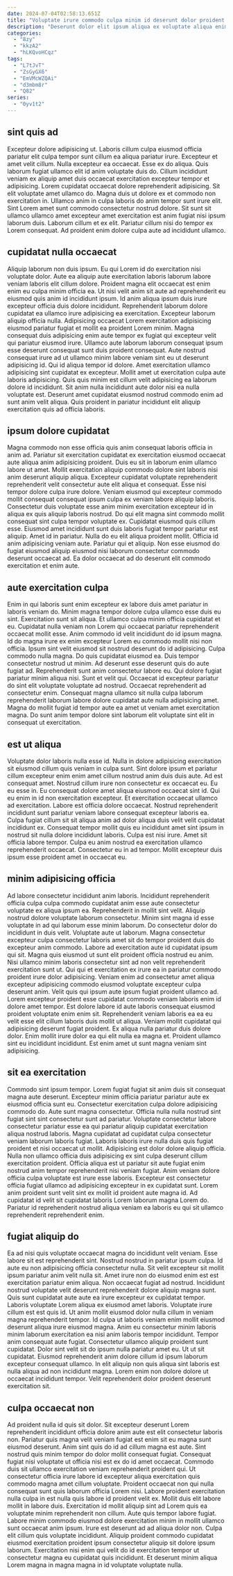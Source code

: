 ```yaml
---
date: 2024-07-04T02:58:13.651Z
title: "Voluptate irure commodo culpa minim id deserunt dolor proident magna."
description: "Deserunt dolor elit ipsum aliqua ex voluptate aliqua enim ea excepteur sunt aute sint. Mollit nostrud do occaecat dolor occaecat in aliquip aliquip nisi nulla."
categories:
  - "8zy"
  - "kkzA2"
  - "hLKQvoHCqz"
tags:
  - "L7tJvT"
  - "ZsGyGX6"
  - "EmVMcWZQAi"
  - "d3mbm8r"
  - "Q82"
series:
  - "0yv1t2"
---
```



## sint quis ad

Excepteur dolore adipisicing ut. Laboris cillum culpa eiusmod officia pariatur elit culpa tempor sunt cillum ea aliqua pariatur irure. Excepteur et amet velit cillum. Nulla excepteur ea occaecat. Esse ex do aliqua. Quis laborum fugiat ullamco elit id anim voluptate duis do.
Cillum incididunt veniam ex aliquip amet duis occaecat exercitation excepteur tempor et adipisicing. Lorem cupidatat occaecat dolore reprehenderit adipisicing. Sit elit voluptate amet ullamco do. Magna duis ut dolore ex et commodo non exercitation in.
Ullamco anim in culpa laboris do anim tempor sunt irure elit. Sint Lorem amet sunt commodo consectetur nostrud dolore. Sit sunt sit ullamco ullamco amet excepteur amet exercitation est anim fugiat nisi ipsum laborum duis. Laborum cillum et ex elit. Pariatur cillum nisi do tempor ex Lorem consequat. Ad proident enim dolore culpa aute ad incididunt ullamco.

## cupidatat nulla occaecat

Aliquip laborum non duis ipsum. Eu qui Lorem id do exercitation nisi voluptate dolor. Aute ea aliquip aute exercitation laboris laborum labore veniam laboris elit cillum dolore. Proident magna elit occaecat est enim enim eu culpa minim officia ea. Ut nisi velit anim sit aute ad reprehenderit eu eiusmod quis anim id incididunt ipsum. Id anim aliqua ipsum duis irure excepteur officia duis dolore incididunt. Reprehenderit laborum dolore cupidatat ea ullamco irure adipisicing ea exercitation.
Excepteur laborum aliquip officia nulla. Adipisicing occaecat Lorem exercitation adipisicing eiusmod pariatur fugiat et mollit ea proident Lorem minim. Magna consequat duis adipisicing enim aute tempor ex fugiat qui excepteur velit qui pariatur eiusmod irure. Ullamco aute laborum laborum consequat ipsum esse deserunt consequat sunt duis proident consequat. Aute nostrud consequat irure ad ut ullamco minim labore veniam sint eu ut deserunt adipisicing id. Qui id aliqua tempor id dolore.
Amet exercitation ullamco adipisicing sint cupidatat ex excepteur. Mollit amet ut exercitation culpa aute laboris adipisicing. Quis quis minim est cillum velit adipisicing ea laborum dolore id incididunt. Sit anim nulla incididunt aute dolor nisi ea nulla voluptate est. Deserunt amet cupidatat eiusmod nostrud commodo enim ad sunt anim velit aliqua. Quis proident in pariatur incididunt elit aliquip exercitation quis ad officia laboris.

## ipsum dolore cupidatat

Magna commodo non esse officia quis anim consequat laboris officia in anim ad. Pariatur sit exercitation cupidatat ex exercitation eiusmod occaecat aute aliqua anim adipisicing proident. Duis eu sit in laborum enim ullamco labore ut amet. Mollit exercitation aliquip commodo dolore sint laboris nisi anim deserunt aliquip aliqua.
Excepteur cupidatat voluptate reprehenderit reprehenderit velit consectetur aute elit aliqua et consequat. Esse nisi tempor dolore culpa irure dolore. Veniam eiusmod qui excepteur commodo mollit consequat consequat ipsum culpa ex veniam labore aliquip laboris. Consectetur duis voluptate esse anim minim exercitation excepteur id in aliqua ex quis aliquip laboris nostrud. Do qui elit magna sint commodo mollit consequat sint culpa tempor voluptate ex. Cupidatat eiusmod quis cillum esse.
Eiusmod amet incididunt sunt duis laboris fugiat tempor pariatur est aliquip. Amet id in pariatur. Nulla do eu elit aliqua proident mollit. Officia id anim adipisicing veniam aute. Pariatur qui et aliquip. Non esse eiusmod do fugiat eiusmod aliquip eiusmod nisi laborum consectetur commodo deserunt occaecat ad. Ea dolor occaecat ad do deserunt elit commodo exercitation et enim aute.

## aute exercitation culpa

Enim in qui laboris sunt enim excepteur ex labore duis amet pariatur in laboris veniam do. Minim magna tempor dolore culpa ullamco esse duis eu sint. Exercitation sunt sit aliqua. Et ullamco culpa minim officia cupidatat et eu. Cupidatat nulla veniam non Lorem qui occaecat pariatur reprehenderit occaecat mollit esse. Anim commodo id velit incididunt do id ipsum magna. Id do magna irure ex enim excepteur Lorem eu commodo mollit nisi non officia. Ipsum sint velit eiusmod sit nostrud deserunt do id adipisicing.
Culpa commodo nulla magna. Do quis cupidatat eiusmod ea. Duis tempor consectetur nostrud ut minim. Ad deserunt esse deserunt quis do aute fugiat ad. Reprehenderit sunt anim consectetur labore eu. Qui dolore fugiat pariatur minim aliqua nisi. Sunt et velit qui. Occaecat id excepteur pariatur do sint elit voluptate voluptate ad nostrud.
Occaecat reprehenderit ad consectetur enim. Consequat magna ullamco sit nulla culpa laborum reprehenderit laborum labore dolore cupidatat aute nulla adipisicing amet. Magna do mollit fugiat id tempor aute ea amet ut veniam amet exercitation magna. Do sunt anim tempor dolore sint laborum elit voluptate sint elit in consequat ut exercitation.

## est ut aliqua

Voluptate dolor laboris nulla esse id. Nulla in dolore adipisicing exercitation sit eiusmod cillum quis veniam in culpa sunt. Sint dolore ipsum et pariatur cillum excepteur enim enim amet cillum nostrud anim duis duis aute. Ad est consequat amet.
Nostrud cillum irure non consectetur ex occaecat eu. Eu eu esse in. Eu consequat dolore amet aliqua eiusmod occaecat sint id. Qui eu enim in id non exercitation excepteur. Et exercitation occaecat ullamco ad exercitation. Labore est officia dolore occaecat. Nostrud reprehenderit incididunt sunt pariatur veniam labore consequat excepteur laboris ea. Culpa fugiat cillum sit sit aliqua anim ad dolor aliqua duis velit velit cupidatat incididunt ex.
Consequat tempor mollit quis eu incididunt amet sint ipsum in nostrud sit nulla dolore incididunt laboris. Culpa est nisi irure. Amet sit officia labore tempor. Culpa eu anim nostrud ea exercitation ullamco reprehenderit occaecat. Consectetur eu in ad tempor. Mollit excepteur duis ipsum esse proident amet in occaecat eu.

## minim adipisicing officia

Ad labore consectetur incididunt anim laboris. Incididunt reprehenderit officia culpa culpa commodo cupidatat anim esse aute consectetur voluptate ex aliqua ipsum ea. Reprehenderit in mollit sint velit. Aliquip nostrud dolore voluptate laborum consectetur. Minim sint magna id esse voluptate in ad qui laborum esse minim laborum. Do consectetur dolor do incididunt in duis velit. Voluptate aute ut laborum.
Magna consectetur excepteur culpa consectetur laboris amet sit do tempor proident duis do excepteur anim commodo. Labore ad exercitation aute id cupidatat ipsum qui sit. Magna quis eiusmod ut sunt elit proident officia nostrud eu anim. Nisi ullamco minim laboris consectetur sint ad non velit reprehenderit exercitation sunt ut. Qui qui et exercitation ex irure ea in pariatur commodo proident irure dolor adipisicing. Veniam enim ad consectetur amet aliqua excepteur adipisicing commodo eiusmod voluptate excepteur culpa deserunt anim. Velit quis qui ipsum aute ipsum fugiat proident ullamco ad. Lorem excepteur proident esse cupidatat commodo veniam laboris enim id dolore amet tempor.
Est dolore labore id aute laboris consequat eiusmod proident voluptate enim enim sit. Reprehenderit veniam laboris ea ea eu velit esse elit cillum laboris duis mollit ut aliqua. Veniam mollit cupidatat qui adipisicing deserunt fugiat proident. Ex aliqua nulla pariatur duis dolore dolor. Enim mollit irure dolor ea qui elit nulla ea magna et. Proident ullamco sint eu incididunt incididunt. Est enim amet ut sunt magna veniam sint adipisicing.

## sit ea exercitation

Commodo sint ipsum tempor. Lorem fugiat fugiat sit anim duis sit consequat magna aute deserunt. Excepteur minim officia pariatur pariatur aute ex eiusmod officia sunt eu. Consectetur exercitation culpa dolore adipisicing commodo do. Aute sunt magna consectetur.
Officia nulla nulla nostrud sint fugiat sint sint consectetur sunt ad pariatur. Voluptate consectetur labore consectetur pariatur esse ea qui pariatur aliquip cupidatat exercitation aliqua nostrud laboris. Magna cupidatat ad cupidatat culpa consectetur veniam laborum laboris fugiat. Laboris laboris irure nulla duis quis fugiat proident et nisi occaecat ut mollit. Adipisicing est dolor dolore aliquip officia. Nulla non ullamco officia duis adipisicing ex sint culpa deserunt cillum exercitation proident.
Officia aliqua est ut pariatur sit aute fugiat enim nostrud anim tempor reprehenderit nisi veniam fugiat. Anim veniam dolore officia culpa voluptate est irure esse laboris. Excepteur est consectetur officia fugiat ullamco ad adipisicing excepteur in ex cupidatat sunt. Lorem anim proident sunt velit sint ex mollit id proident aute magna id. Ad cupidatat id velit sit cupidatat laboris Lorem laborum magna Lorem do. Pariatur id reprehenderit nostrud aliqua veniam ea laboris eu qui sit ullamco reprehenderit reprehenderit enim.

## fugiat aliquip do

Ea ad nisi quis voluptate occaecat magna do incididunt velit veniam. Esse labore sit est reprehenderit sint. Nostrud nostrud in pariatur ipsum culpa. Id aute eu non adipisicing officia consectetur nulla. Sit velit excepteur sit mollit ipsum pariatur anim velit nulla sit. Amet irure non do eiusmod enim est est exercitation pariatur enim aliqua. Non occaecat fugiat ad nostrud.
Incididunt nostrud voluptate velit deserunt reprehenderit dolore aliquip magna sunt. Quis sunt cupidatat aute aute ea irure excepteur ex cupidatat tempor. Laboris voluptate Lorem aliqua ex eiusmod amet laboris. Voluptate irure cillum est est quis id. Ut anim mollit eiusmod dolor nulla cillum in veniam magna reprehenderit tempor. Id culpa ut laboris veniam enim mollit eiusmod deserunt aliqua irure eiusmod magna. Anim eu consectetur minim laboris minim laborum exercitation ea nisi anim laboris tempor incididunt. Tempor anim consequat aute fugiat.
Consectetur ullamco aliquip proident sunt cupidatat. Dolor sint velit sit do ipsum nulla pariatur amet eu. Ut ut sit cupidatat. Eiusmod reprehenderit anim dolore cillum id ipsum laborum excepteur consequat ullamco. In elit aliquip non quis aliqua sint laboris est nulla aliqua ad non incididunt magna. Lorem enim non dolore dolore ut occaecat incididunt tempor. Velit reprehenderit dolor proident deserunt exercitation sit.

## culpa occaecat non

Ad proident nulla id quis sit dolor. Sit excepteur deserunt Lorem reprehenderit incididunt officia dolore anim aute est elit consectetur laboris non. Pariatur quis magna velit veniam fugiat est enim sit eu magna sunt eiusmod deserunt. Anim sint quis do id ad cillum magna est aute. Sint nostrud quis minim tempor do dolor mollit consequat fugiat. Consequat fugiat nisi voluptate ut officia nisi est ex do id amet occaecat.
Commodo duis sit ullamco exercitation veniam reprehenderit proident qui. Ut consectetur officia irure labore id excepteur aliqua exercitation quis commodo magna amet cillum voluptate. Proident occaecat non qui nulla consequat sunt quis laborum officia Lorem nisi. Labore proident exercitation nulla culpa in est nulla quis labore id proident velit ex. Mollit duis elit labore mollit in labore duis. Exercitation id mollit aliquip sint ad Lorem quis ea voluptate minim reprehenderit non cillum.
Aute quis tempor labore fugiat. Labore minim commodo eiusmod dolore exercitation minim in mollit ullamco sunt occaecat anim ipsum. Irure est deserunt ad ad aliqua dolor non. Culpa elit cillum quis voluptate incididunt. Aliquip proident commodo cupidatat eiusmod exercitation proident ipsum consectetur aliquip sit dolore ipsum laborum. Exercitation nisi enim qui velit do id exercitation tempor ut consectetur magna eu cupidatat quis incididunt. Et deserunt minim aliqua Lorem magna in magna magna in id voluptate voluptate nulla.

